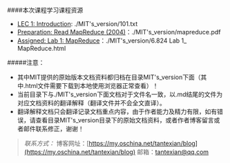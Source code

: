 ####本次课程学习课程资源
* [LEC 1: Introduction](http://nil.csail.mit.edu/6.824/2017/notes/l01.txt): ./MIT's_version/101.txt
* [Preparation: Read MapReduce (2004)](http://nil.csail.mit.edu/6.824/2017/papers/mapreduce.pdf)：./MIT's_version/mapreduce.pdf
* [Assigned: Lab 1: MapReduce](http://nil.csail.mit.edu/6.824/2017/labs/lab-1.html)：./MIT's_version/6.824 Lab 1_ MapReduce.html

#####注意：
* 其中MIT提供的原始版本文档资料都归档在目录MIT's_version下面（其中.html文件需要下载到本地使用浏览器正常查看）！
* 当前目录下与./MIT's_version下面文档对于文件名一致，以.md结尾的文件为对应文档资料的翻译解释（翻译文件并不会全文直译）。
* 翻译解释文档只会翻译记录文档重点内容，由于作者能力及精力有限，如有错误，请查看目录MIT's_version目录下的原始文档资料，或者作者博客留言或者邮件联系修正，谢谢！

>*联系方式：*
>博客网址：[https://my.oschina.net/tantexian/blog](https://my.oschina.net/tantexian/blog)
>邮箱：tantexian@qq.com
